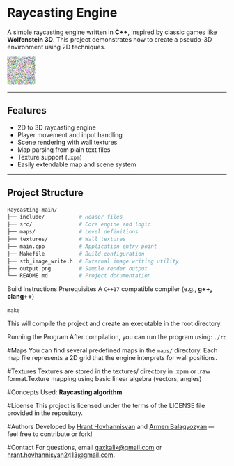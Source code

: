 # Raycasting Engine

A simple raycasting engine written in **C++**, inspired by classic games like **Wolfenstein 3D**. This project demonstrates how to create a pseudo-3D environment using 2D techniques.

![Output Screenshot](output.png)

---

## Features

- 2D to 3D raycasting engine
- Player movement and input handling
- Scene rendering with wall textures
- Map parsing from plain text files
- Texture support (`.xpm`)
- Easily extendable map and scene system

---

## Project Structure

```bash
Raycasting-main/
├── include/           # Header files
├── src/               # Core engine and logic
├── maps/              # Level definitions
├── textures/          # Wall textures
├── main.cpp           # Application entry point
├── Makefile           # Build configuration
├── stb_image_write.h  # External image writing utility
├── output.png         # Sample render output
└── README.md          # Project documentation
```

Build Instructions
Prerequisites
A `C++17` compatible compiler (e.g., **g++, clang++**)

`make`

This will compile the project and create an executable in the root directory.

Running the Program
After compilation, you can run the program using:
`./rc`


#Maps
You can find several predefined maps in the `maps/` directory. Each map file represents a 2D grid that the engine interprets for wall positions.

#Textures
Textures are stored in the textures/ directory in .xpm or .raw format.Texture mapping using basic linear algebra (vectors, angles)

#Concepts Used: **Raycasting algorithm**


#License
This project is licensed under the terms of the LICENSE file provided in the repository.


#Authors
Developed by [Hrant Hovhannisyan](https://github.com/TheOlifve) and [Armen Balagyozyan](https://github.com/gaxkalik) — feel free to contribute or fork!

#Contact
For questions, email [gaxkalik@gmail.com](gaxkalik@gmail.com) or [hrant.hovhannisyan2413@gmail.com](hrant.hovhannisyan2413@gmail.com).
